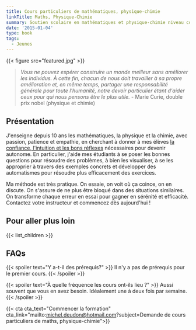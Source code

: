 ```yaml
---
title: Cours particuliers de mathématiques, physique-chimie
linkTitle: Maths, Physique-Chimie
summary: Soutien scolaire en mathématiques et physique-chimie niveau college et lycée à Montpellier. Statistiques, quantique, programmation, sciences des données en études supérieures.
date: '2015-01-04'
type: book
tags:
  - Jeunes
---
```


{{< figure src="featured.jpg" >}}

> <i> Vous ne pouvez espérer construire un monde meilleur sans améliorer les individus. À cette fin, chacun de nous doit travailler à sa propre amélioration et, en même temps, partager une responsabilité générale pour toute l'humanité, notre devoir particulier étant d'aider ceux pour qui nous pensons être le plus utile. </i> - Marie Curie, double prix nobel (physique et chimie)

## Présentation

J'enseigne depuis 10 ans les mathématiques, la physique et la chimie, avec passion, patience et empathie, en cherchant à donner à mes élèves [la confiance, l'intuition et les bons réflexes](https://www.mtpcours.fr/post/23-01-10-mathematics/) nécessaires pour devenir autonome. En particulier, j'aide mes étudiants à se poser les bonnes questions pour résoudre des problèmes, à bien les visualiser, à se les approprier à travers des exemples concrets et développer des automatismes pour résoudre plus efficacement des exercices.

Ma méthode est très pratique. On essaie, on voit où ça coince, on en discute. On s'assure de ne plus être bloqué dans des situations similaires. On transforme chaque erreur en essai pour gagner en sérénité et efficacité. Contactez votre instructeur et commencez dès aujourd'hui !

## Pour aller plus loin

{{< list_children >}}

## FAQs

{{< spoiler text="Y a-t-il des prérequis?" >}}
Il n'y a pas de prérequis pour le premier cours.
{{< /spoiler >}}

{{< spoiler text="À quelle fréquence les cours ont-ils lieu ?" >}}
Aussi souvent que vous en avez besoin. Idéalement une à deux fois par semaine.
{{< /spoiler >}}

{{< cta cta_text="Commencer la formation" cta_link="mailto:michel.deudon@hotmail.com?subject=Demande de cours particuliers de maths, physique-chimie">}}